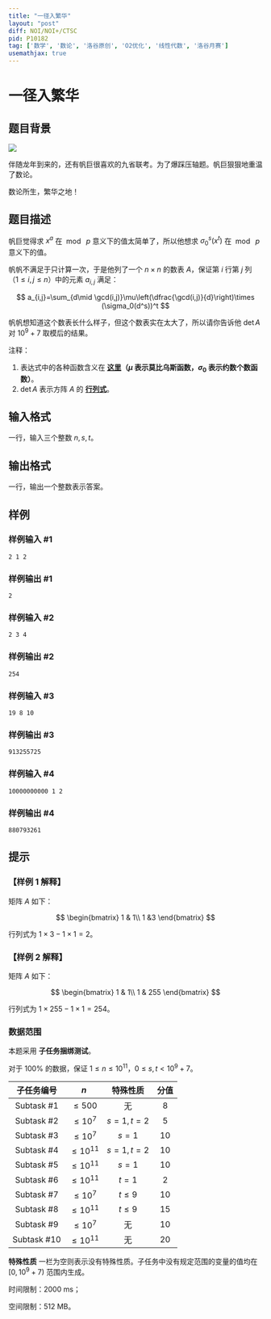 ```yaml
---
title: "一径入繁华"
layout: "post"
diff: NOI/NOI+/CTSC
pid: P10182
tag: ['数学', '数论', '洛谷原创', 'O2优化', '线性代数', '洛谷月赛']
usemathjax: true
---
```


# 一径入繁华
## 题目背景

![](https://cdn.luogu.com.cn/upload/image_hosting/68qtrpb7.png)

伴随龙年到来的，还有帆巨很喜欢的九省联考。为了爆踩压轴题。帆巨狠狠地重温了数论。

数论所生，繁华之地！
## 题目描述

帆巨觉得求 $x^a$ 在 $\bmod\ p$ 意义下的值太简单了，所以他想求 $\sigma_0^s(x^t)$ 在 $\bmod\ p$ 意义下的值。

帆帆不满足于只计算一次，于是他列了一个 $n\times n$ 的数表 $A$，保证第 $i$ 行第 $j$ 列（$1\le i,j\le n$）中的元素 $a_{i,j}$ 满足：

$$
a_{i,j}=\sum_{d\mid \gcd(i,j)}\mu\left(\dfrac{\gcd(i,j)}{d}\right)\times (\sigma_0(d^s))^t
$$

帆帆想知道这个数表长什么样子，但这个数表实在太大了，所以请你告诉他 $\det A$ 对 $10^9+7$ 取模后的结果。

注释：

1. 表达式中的各种函数含义在 **[这里](https://oi-wiki.org/math/number-theory/basic/#%E4%BE%8B%E5%AD%90)（$\mu$ 表示莫比乌斯函数，$\sigma_0$ 表示约数个数函数）**。
2. $\det A$ 表示方阵 $A$ 的 **[行列式](https://baike.baidu.com/item/%E8%A1%8C%E5%88%97%E5%BC%8F/2010180)**。
## 输入格式

一行，输入三个整数 $n,s,t$。
## 输出格式

一行，输出一个整数表示答案。
## 样例

### 样例输入 #1
```
2 1 2
```
### 样例输出 #1
```
2
```
### 样例输入 #2
```
2 3 4
```
### 样例输出 #2
```
254
```
### 样例输入 #3
```
19 8 10
```
### 样例输出 #3
```
913255725
```
### 样例输入 #4
```
10000000000 1 2
```
### 样例输出 #4
```
880793261
```
## 提示

### 【样例 $1$ 解释】

矩阵 $A$ 如下：

$$
\begin{bmatrix}
1 & 1\\
1 &3
\end{bmatrix}
$$

行列式为 $1\times 3 - 1\times 1=2$。

### 【样例 $2$ 解释】

矩阵 $A$ 如下：

$$
\begin{bmatrix}
1 & 1\\
1 & 255
\end{bmatrix}
$$

行列式为 $1\times 255 - 1 \times 1=254$。

### 数据范围

本题采用 **子任务捆绑测试**。

对于 $100\%$ 的数据，保证 $1\le n\le 10^{11}$，$0\le s,t< 10^9+7$。


| 子任务编号  |      $n$      | 特殊性质  | 分值 |
| :---------: | :-----------: | :-------: | :--: |
| Subtask #1  |   $\le 500$   |    无     | $8$  |
| Subtask #2  |  $\le 10^7$   | $s=1,t=2$ | $5$  |
| Subtask #3  |  $\le 10^7$   |   $s=1$   | $10$ |
| Subtask #4  | $\le 10^{11}$ | $s=1,t=2$ | $10$ |
| Subtask #5  | $\le 10^{11}$ |   $s=1$   | $10$ |
| Subtask #6  | $\le 10^{11}$ |   $t=1$   | $2$  |
| Subtask #7  | $\le 10^{7}$  | $t\le 9$  | $10$ |
| Subtask #8  | $\le 10^{11}$ | $t\le 9$  | $15$ |
| Subtask #9  |  $\le 10^7$   |    无     | $10$ |
| Subtask #10 | $\le 10^{11}$ |    无     | $20$ |

**特殊性质** 一栏为空则表示没有特殊性质。子任务中没有规定范围的变量的值均在 $[0,10^9+7)$ 范围内生成。

时间限制：$\text{2000 ms}$；

空间限制：$\text{512 MB}$。
